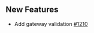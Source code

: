 ## New Features

- Add gateway validation [#1210](https://github.com/kyma-project/api-gateway/pull/1210)
